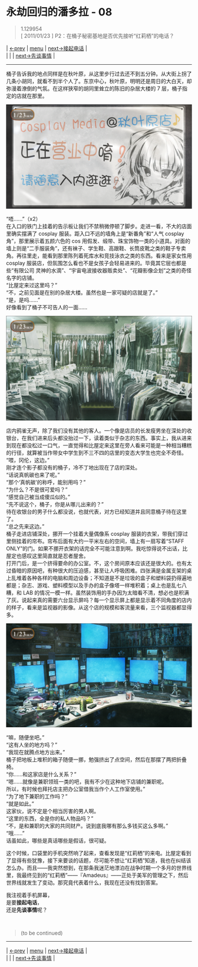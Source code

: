 # 永劫回归的潘多拉 - 08
> 1.129954  
> [ 2011/01/23 ] P2：在桶子秘密基地是否优先接听“红莉栖”的电话？  

| [←prev](./0034) | [menu](../) | [next→接起电话](./0036) |  
|                 |             | [next→先谈事情](./0036-2) |

---

桶子告诉我的地点同样是在秋叶原，从这里步行过去还不到五分钟。从大街上拐了几条小胡同，就看不到半个人了。东京中心，秋叶原，明明还是周日的大白天，却弥漫着潦倒的气氛。在这样狭窄的胡同里耸立的陈旧的杂居大楼的 7 层，桶子指定的店就在那里。  

![](../static/image/0035-1.png)

“唔……”（x2）  
在入口的铁门上挂着的告示板让我们不禁稍微停顿了脚步。走进一看，不大的店面里确实摆满了 cosplay 服装。距入口不远的墙角上是“新番角”和“人气 cosplay 角”，那里展示着五颜六色的 cos 用假发、缎带、珠宝饰物一类的小道具。对面的墙上则是“二手服装角”，还有袜子、学生鞋、高跟鞋、长筒皮靴之类的鞋子专卖角。再往里走，能看到那里陈列着死库水和竞技泳衣之类的东西。看来是家女性用 cosplay 服装店，但氛围怎么看也不是女孩子会轻易进来的。毕竟其它层也都是些“有限公司 灵神的水滴”、“宇宙电波接收器贩卖处”、“花瓣影像企划”之类的奇怪名字的店铺。  
“比屋定来过这里吗？”  
“不，之前见面是在别的杂居大楼。虽然也是一家可疑的店就是了。”  
“是，是吗……”  
好像看到了桶子不可告人的一面……  

![](../static/image/0035-2.png)

店内鸦雀无声，除了我们没有其他的客人。一个像是店员的长发瘦男坐在深处的收银台，在我们进来后头都没抬过一下，读着类似于杂志的东西。事实上，我从进来到现在都没松过一口气，一直觉得和比屋定来这里在旁人看来可能是一种相当糟糕的行径，就算被当作带女中学生到不三不四的店里的变态大学生也完全不奇怪。  
“喂，冈伦，这边。”  
刚才连个影子都没有的桶子，冷不丁地出现在了店的深处。  
“话说真帆碳也来了呢。”  
“那个‘真帆碳’的称呼，能别用吗？”  
“为什么？不是很可爱吗？”  
“感觉自己被当成傻瓜似的。”  
“先不说这个，桶子，你是从哪儿出来的？”  
待在收银台的男子什么都没说，也就代表，对方已经知道并且同意桶子待在这里了。  
“总之先来这边。”  
桶子走进店铺深处，挪开一个挂着大量偶像系 cosplay 服装的衣架，带我们穿过里侧挂着的帘布。帘布后面有大约一平米左右的空间，墙上有一扇写着“STAFF ONLY”的门。如果不挪开衣架的话完全不可能注意到啊。我吃惊得说不出话，比屋定也感叹这里简直就是忍者屋舍。  
打开门后，是一个挤得要命的办公室。不，这个房间原本应该还是很大的。也有太过昏暗的原因吧，有种很大的压迫感，甚至让人呼吸困难。四张满是金属支架的桌上乱堆着各种各样的电脑和周边设备；不知道是不是垃圾的盒子和塑料袋扔得遍地都是；杂志、游戏、塑料模型以及手办的盒子像塔一样堆积着；桌上也是乱七八糟，和 LAB 的情况一模一样。虽然装饰用的手办因为太暗看不清，想必也是积满了灰。说起来真的需要六台显示屏吗？每一个显示屏上都是显示着不同角度的店内的样子，看来是监视器的影像。从这个店的规模和客流量来看，三个监视器都显得多。  

![](../static/image/0035-3.png)

“嘛，随便坐吧。”  
“这有人坐的地方吗？”  
“我现在就腾点地方出来。”  
桶子把地板上堆积的箱子随便一挪，勉强挤出了点空间，然后在那摆了两把折叠椅。  
“你……和这家店是什么关系？”  
“嗯……就像是兼职领班一类的吧，我有不少在这种地下店铺的兼职呢。  
 所以，有时候也拜托店主把办公室借我当作个人工作室使用。”  
“为了地下兼职的工作吗？”  
“就是如此。”  
这家伙，说不定是个相当厉害的男人啊。  
“这里的东西，全是你的私人物品吗？”  
“不，是和兼职的大家的共同财产。说到底我哪有那么多钱买这么多啊。”  
“哦……”  
话虽如此，哪些是真话哪些是假话，很可疑。  

这个时候，口袋里的手机突然响了起来，查看发现是“红莉栖”的来电。比屋定看到了显得有些犹豫，接下来要谈的话题，尽可能不想让“红莉栖”知道，我也在纠结该怎么办。而且——我突然想到，在那条我迷茫地漂泊在战争时期一个多月的世界线里，我最终见到的“红莉栖”——『Amadeus』——正处于美军的管理之下，然后世界线就发生了变动。那究竟代表着什么，我现在还没有找到答案。  

我注视着手机屏幕，  
是要**接起电话**，  
还是**先谈事情**呢？  


<br/>

> (to be continued)
---

| [←prev](./0034) | [menu](../) | [next→接起电话](./0036) |  
|                 |             | [next→先谈事情](./0036-2) |
